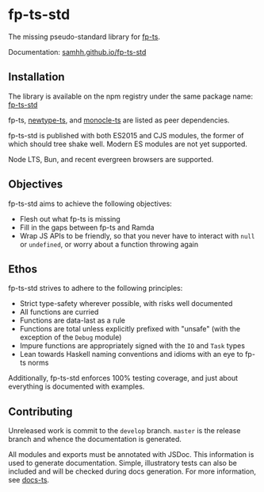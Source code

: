 # fp-ts-std

The missing pseudo-standard library for [fp-ts](https://gcanti.github.io/fp-ts/).

Documentation: [samhh.github.io/fp-ts-std](https://samhh.github.io/fp-ts-std/)

## Installation

The library is available on the npm registry under the same package name: [fp-ts-std](https://www.npmjs.com/package/fp-ts-std)

fp-ts, [newtype-ts](https://gcanti.github.io/newtype-ts/), and [monocle-ts](https://gcanti.github.io/monocle-ts/) are listed as peer dependencies.

fp-ts-std is published with both ES2015 and CJS modules, the former of which should tree shake well. Modern ES modules are not yet supported.

Node LTS, Bun, and recent evergreen browsers are supported.

## Objectives

fp-ts-std aims to achieve the following objectives:

- Flesh out what fp-ts is missing
- Fill in the gaps between fp-ts and Ramda
- Wrap JS APIs to be friendly, so that you never have to interact with `null` or `undefined`, or worry about a function throwing again

## Ethos

fp-ts-std strives to adhere to the following principles:

- Strict type-safety wherever possible, with risks well documented
- All functions are curried
- Functions are data-last as a rule
- Functions are total unless explicitly prefixed with "unsafe" (with the exception of the `Debug` module)
- Impure functions are appropriately signed with the `IO` and `Task` types
- Lean towards Haskell naming conventions and idioms with an eye to fp-ts norms

Additionally, fp-ts-std enforces 100% testing coverage, and just about everything is documented with examples.

## Contributing

Unreleased work is commit to the `develop` branch. `master` is the release branch and whence the documentation is generated.

All modules and exports must be annotated with JSDoc. This information is used to generate documentation. Simple, illustratory tests can also be included and will be checked during docs generation. For more information, see [docs-ts](https://github.com/gcanti/docs-ts).
